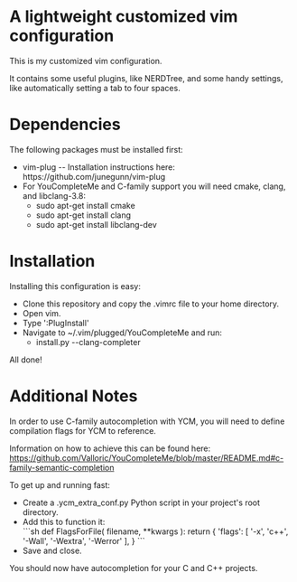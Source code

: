# A lightweight customized vim configuration

This is my customized vim configuration.  

It contains some useful plugins, like NERDTree, and some handy settings, like automatically setting a tab to four spaces.

<h1>Dependencies</h1>

The following packages must be installed first:

<ul>
  <li>vim-plug -- Installation instructions here: https://github.com/junegunn/vim-plug
  <li>For YouCompleteMe and C-family support you will need cmake, clang, and libclang-3.8:
  <ul>
    <li>sudo apt-get install cmake</li>
    <li>sudo apt-get install clang</li>
    <li>sudo apt-get install libclang-dev</li>
  </ul>
</ul>

<h1>Installation</h1>

Installing this configuration is easy:

<ul>
  <li>Clone this repository and copy the .vimrc file to your home directory.
  <li>Open vim.
  <li>Type ':PlugInstall'
  <li>Navigate to ~/.vim/plugged/YouCompleteMe and run: 
    <ul><li>install.py --clang-completer</li></ul>
</ul>

All done!

<h1>Additional Notes</h1>

In order to use C-family autocompletion with YCM, you will need to define compilation flags for YCM to reference.

Information on how to achieve this can be found here: https://github.com/Valloric/YouCompleteMe/blob/master/README.md#c-family-semantic-completion

To get up and running fast:
<ul>
<li>Create a .ycm_extra_conf.py Python script in your project's root directory.</li>
<li>Add this to function it:</li>
```sh
def FlagsForFile( filename, **kwargs ):
  return {
    'flags': [ '-x', 'c++', '-Wall', '-Wextra', '-Werror' ],
    }
```
<li>Save and close.</li>
</ul>

You should now have autocompletion for your C and C++ projects.
